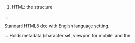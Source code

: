 1) HTML: the structure

<!DOCTYPE html> ... <html lang="en">
Standard HTML5 doc with English language setting.

<head> … </head>
Holds metadata (character set, viewport for mobile) and the <style> block where all CSS lives. The <title> sets the browser tab text (“Robo-bot”).

<body>
Contains the actual UI:

.chat-container — the rounded, glowing card that floats in the middle.

Inside it:

<h1> — the animated header (“Hey There! How can I help you?”).

#chat-box — a scrollable column where messages appear.

.input-box — a row with the text field and the Send button.

Everything is intentionally minimal so the CSS can drive the futuristic look.

<!-- End of html -->

2) CSS: the look, layout, and animations
Page background and centering
body {
  font-family: ...;
  background: radial-gradient(...);
  display: flex; justify-content: center; align-items: center;
  height: 100vh; margin: 0; overflow: hidden; color: #fff;
}


Full-screen gradient background.

Flexbox centers the chat container both horizontally and vertically.

Chat container
.chat-container {
  width: 420px; height: 620px;
  background: rgba(15,20,35,0.9);
  border-radius: 20px;
  box-shadow: 0 0 25px rgba(0,200,255,.6), ...;
  border: 1px solid rgba(0,200,255,.4);
  display: flex; flex-direction: column; overflow: hidden;
  animation: floatUp 3s ease-in-out infinite alternate;
}


A translucent, rounded card with a neon glow.

Uses display: flex so the header, chat area, and input row stack vertically.

floatUp makes the whole card gently bob up and down.

Header
.chat-container h1 {
  background: linear-gradient(90deg, #00c6ff, #0072ff);
  animation: glowPulse 2s infinite;
}


Gradient bar with a pulsing text glow.

Chat area
.chat-box { flex: 1; overflow-y: auto; display: flex; flex-direction: column; }


flex: 1 makes it expand to fill leftover vertical space.

overflow-y: auto adds scrolling when there are many messages.

Messages
.message {
  margin: 8px 0; padding: 12px 16px; border-radius: 18px;
  max-width: 75%;
  animation: fadeIn .5s ease, slideUp .4s ease;
  transition: transform .3s;
}
.message:hover { transform: scale(1.05); }
.user { background: linear-gradient(135deg,#00c6ff,#0072ff); margin-left: auto; }
.bot  { background: linear-gradient(135deg,#4facfe,#00f2fe); margin-right: auto; color: #0a0a0a; }


Bubbles are limited to 75% width.

User messages align right (margin-left: auto), bot messages align left.

Each bubble fades/slides in and slightly enlarges on hover.

Input row
.input-box { display: flex; align-items: center; }
input[type="text"] { flex: 1; border-radius: 20px; transition: all .3s; }
input[type="text"]:focus { background: rgba(0,200,255,.1); box-shadow: 0 0 8px rgba(0,200,255,.5); }
button { border-radius: 20px; transition: all .3s; }
button:hover { transform: scale(1.1); box-shadow: 0 0 20px rgba(0,200,255,.8); }


Text field expands to fill available space.

Both input and button get animated focus/hover effects.

Custom scrollbar (WebKit)

Slim, gradient scrollbar thumb for the chat area.

Keyframe animations

fadeIn and slideUp for message entry.

glowPulse for header text glow.

floatUp for subtle container bobbing.

<!-- End of css -->

3) JavaScript: the behavior

All logic is at the bottom in a <script> tag.

Helper
function getCurrentDate() {
  return new Date().toLocaleString();
}


Used for the local “date/time” response.

sendMessage() — the main flow

Triggered by clicking Send or pressing Enter.

Grab DOM elements

const input = document.getElementById("user-input");
const chatBox = document.getElementById("chat-box");


Ignore empty submissions

if (!input.value.trim()) return;


Show the user’s message immediately

const userMessage = input.value;
chatBox.insertAdjacentHTML("beforeend", `<div class="message user">${userMessage}</div>`);
chatBox.scrollTop = chatBox.scrollHeight;
input.value = "";


Adds a right-aligned bubble and scrolls to the bottom.

Clears the input field.

⚠️ Note: Using innerHTML/insertAdjacentHTML is quick but can insert raw HTML. If messages could contain </>, consider sanitizing or inserting with textContent instead for safety.

Shortcut replies (handled locally)

const lowerMsg = userMessage.toLowerCase();
if (lowerMsg.includes("your name") || lowerMsg.includes("who are you")) {
  // add a bot bubble and return early
}
if (lowerMsg.includes("date") || lowerMsg.includes("time")) {
  // add current date/time and return
}


Quick answers without calling the backend.

Send the message to your backend

const res = await fetch("/api/chat", {
  method: "POST",
  headers: { "Content-Type": "application/json" },
  body: JSON.stringify({ message: userMessage }),
});
const data = await res.json();


Sends a JSON body { message: "..." } to /api/chat.

Assumes your serverless function responds with { aiReply: "..." }.

Show the AI reply

if (data.aiReply) {
  chatBox.insertAdjacentHTML("beforeend", `<div class="message bot">${data.aiReply}</div>`);
}


Error handling

} catch (err) {
  chatBox.insertAdjacentHTML("beforeend", `<div class="message bot">⚠️ Error: Could not connect to server.</div>`);
}


Displays a friendly error bubble if the request fails.

Enter key support

document.getElementById("user-input").addEventListener("keypress", function (event) {
  if (event.key === "Enter") { event.preventDefault(); sendMessage(); }
});


Lets users press Enter to send messages.

4) What your backend must provide

Your frontend expects /api/chat to:

Accept POST with JSON: { "message": "..." }

Return JSON: { "aiReply": "..." }

Since you deployed on Vercel, /api/chat is typically a serverless function (e.g., api/chat.js) that uses your Gemini and Firebase logic. The frontend uses a relative path (/api/chat), so it works consistently in local dev and on Vercel.

<!-- end of js -->

1) Top imports & config
const express = require("express");
const cors = require("cors");
const admin = require("firebase-admin");
const { GoogleGenerativeAI } = require("@google/generative-ai");
require("dotenv").config();


express: HTTP server/framework (routes, middleware).

cors: enables Cross-Origin Resource Sharing so browsers can call your API.

firebase-admin: server SDK to read/write Firestore (and other Firebase admin tasks).

@google/generative-ai: Gemini client to call the model.

dotenv: loads .env into process.env when running locally.

2) Express app + middleware
const app = express();
app.use(cors());
app.use(express.json());


app is your Express application.

cors() lets frontend from other origins call /api/... (use restrictive options if needed).

express.json() parses JSON request bodies and sets req.body.

3) Firebase admin init
if (!admin.apps.length) {
  admin.initializeApp({
    credential: admin.credential.cert({
      projectId: process.env.FIREBASE_PROJECT_ID,
      clientEmail: process.env.FIREBASE_CLIENT_EMAIL,
      privateKey: process.env.FIREBASE_PRIVATE_KEY.replace(/\\n/g, "\n"),
    }),
  });
}
const db = admin.firestore();


Initializes Admin SDK once (important in serverless environments).

Credentials come from environment variables.
replace(/\\n/g, "\n") converts escaped \n sequences in .env into real newlines (how private keys are often stored).

db is the Firestore handle used later.

Gotchas

Make sure the env vars are set on Vercel (Project → Settings → Environment Variables).

Never commit your private key to GitHub.

4) Gemini client + model handle
const genAI = new GoogleGenerativeAI(process.env.GEMINI_API_KEY);
const model = genAI.getGenerativeModel({ model: "gemini-2.5-flash-lite" });


Creates a Gemini API client with your API key.

getGenerativeModel(...) returns a model instance you call for responses.

Gotchas

If the key is invalid or quota exhausted, calls will fail (watch for 401 / 429 / insufficient_quota errors).

Model names can change; swap to a stable model if you get a name error.

5) POST /api/chat — send message, get AI reply, save to Firestore
app.post("/api/chat", async (req, res) => {
  try {
    const message = req.body?.message || "";
    if (!message) return res.status(400).json({ aiReply: "⚠️ No message provided." });

    const parts = [{ text: message }];

    const result = await model.generateContent({
      contents: [{ role: "user", parts }],
    });
    const aiReply = result?.response?.text?.() || "🤖 No reply.";

    const docRef = await db.collection("messages").add({
      userMessage: message,
      aiReply,
      createdAt: admin.firestore.FieldValue.serverTimestamp(),
    });

    res.json({ id: docRef.id, userMessage: message, aiReply });
  } catch (err) {
    console.error("❌ Error:", err);
    res.status(500).json({ aiReply: "⚠️ Something went wrong." });
  }
});


Flow

Read message from req.body.

Validate (400 if empty).

Build parts with your message and call Gemini (model.generateContent(...)).

Extract AI text via result.response.text() (safe guard with ?.).

Save { userMessage, aiReply, createdAt } to Firestore.

Return JSON with id, userMessage, aiReply.

Edge cases / errors

model.generateContent may throw network or API errors — caught by catch.

createdAt uses Firestore server timestamp — immediately after write it might be null until Firestore resolves it.

The AI reply may contain special characters or long text; consider length limits.

6) GET /api/chat — read chat history
app.get("/api/chat", async (req, res) => {
  try {
    const snapshot = await db.collection("messages").orderBy("createdAt", "asc").get();
    const messages = snapshot.docs.map((doc) => ({ id: doc.id, ...doc.data() }));
    res.json(messages);
  } catch (err) {
    console.error("❌ Fetch error:", err);
    res.status(500).json({ aiReply: "⚠️ Failed to fetch messages." });
  }
});


Queries Firestore for all messages ordered by createdAt.

Returns an array of message objects. Each message contains Firestore timestamp object — frontend must convert ._seconds to ms if needed.

7) Export for Vercel
module.exports = app;


Do not call app.listen() when using Vercel serverless functions. Exporting the Express app lets Vercel host it under /api/....

For local testing you can create a small wrapper file that imports this app and app.listen(PORT).

8) Example requests & quick tests

POST (send message):

curl -X POST "https://your-app.vercel.app/api/chat" \
  -H "Content-Type: application/json" \
  -d '{"message":"Hello Robo-bot!"}'


Example response:

{
  "id":"abc123",
  "userMessage":"Hello Robo-bot!",
  "aiReply":"Hi there! How can I help you today?"
}


GET (history):

curl "https://your-app.vercel.app/api/chat"


Returns an array of messages.

9) Important checks & debugging tips

Environment variables: verify GEMINI_API_KEY, FIREBASE_PROJECT_ID, FIREBASE_CLIENT_EMAIL, FIREBASE_PRIVATE_KEY are set in Vercel. Private key should preserve \n (or use replace as you do).

Vercel logs: check Vercel Dashboard → Deployments → Logs for runtime errors.

Local dev: use a local .env and a small dev-server.js that does const app = require('./api/chat.js'); app.listen(5000) to run locally.

Firestore permissions: Admin SDK bypasses rules but the service account must be correct.

Quota & errors: monitor Gemini quota and handle API errors (400/401/429/500).

Sanitize & limit: limit message length (e.g., 2000 chars) and consider rate limiting to prevent abuse.

Timeouts: consider a request timeout for the Gemini call to avoid hanging functions.

Logging: keep useful logs (request id, errors) but avoid logging secrets.

<!-- End of server.js -->